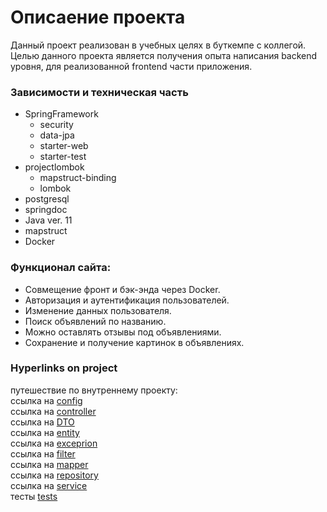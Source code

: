 # Описаение проекта
Данный проект реализован в учебных целях в буткемпе с коллегой. Целью данного проекта является получения опыта написания backend уровня, для реализованной frontend части приложения.
### Зависимости и техническая часть
- SpringFramework
    - security
    - data-jpa
    - starter-web
    - starter-test
- projectlombok
    - mapstruct-binding
    - lombok
- postgresql
- springdoc
- Java ver. 11
- mapstruct
- Docker
### Функционал сайта:
- Совмещение фронт и бэк-энда через Docker.
- Авторизация и аутентификация пользователей.
- Изменение данных пользователя.
- Поиск объявлений по названию.
- Можно оставлять отзывы под объявлениями.
- Сохранение и получение картинок в объявлениях.

### Hyperlinks on project
путешествие по внутреннему проекту:<br>
ссылка на [config](./src/main/java/com/example/store/config)<br>
ссылка на [controller](./src/main/java/com/example/store/controller)<br>
ссылка на [DTO](./src/main/java/com/example/store/dto)<br>
ссылка на [entity](./src/main/java/com/example/store/entity)<br>
ссылка на [exceprion](./src/main/java/com/example/store/exception)<br>
ссылка на [filter](./src/main/java/com/example/store/filter)<br>
ссылка на [mapper](./src/main/java/com/example/store/mapper)<br>
ссылка на [repository](./src/main/java/com/example/store/repository)<br>
ссылка на [service](./src/main/java/com/example/store/service)<br>
тесты [tests](./src/test)
